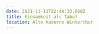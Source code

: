 ```yaml
---
date: 2021-11-11T22:48:33.660Z
title: Einsamkeit als Tabu?
location: Alte Kaserne Winterthur
---
```

